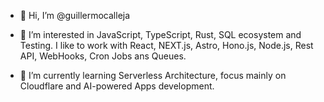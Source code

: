 - 👋 Hi, I’m @guillermocalleja
- 👀 I’m interested in JavaScript, TypeScript, Rust, SQL ecosystem and Testing. I like to work with React, NEXT.js, Astro, Hono.js, Node.js, Rest API, WebHooks, Cron Jobs ans Queues.

- 🌱 I’m currently learning Serverless Architecture, focus mainly on Cloudflare and AI-powered Apps development.
<!---
- 💞️ I’m looking to collaborate on ...
- 📫 How to reach me ...
--->
<!---
guillermocalleja/guillermocalleja is a ✨ special ✨ repository because its `README.md` (this file) appears on your GitHub profile.
You can click the Preview link to take a look at your changes.
--->
